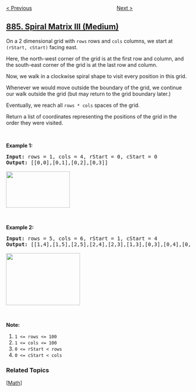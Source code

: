 <!--|This file generated by command(leetcode description); DO NOT EDIT.    |-->
<!--+----------------------------------------------------------------------+-->
<!--|@author    openset <openset.wang@gmail.com>                           |-->
<!--|@link      https://github.com/openset                                 |-->
<!--|@home      https://github.com/openset/leetcode                        |-->
<!--+----------------------------------------------------------------------+-->

[< Previous](../uncommon-words-from-two-sentences "Uncommon Words from Two Sentences")
　　　　　　　　　　　　　　　　
[Next >](../possible-bipartition "Possible Bipartition")

## [885. Spiral Matrix III (Medium)](https://leetcode.com/problems/spiral-matrix-iii "螺旋矩阵 III")

<p>On a 2 dimensional grid with <code>rows</code> rows and <code>cols</code> columns, we start at <code>(rStart, cStart)</code> facing east.</p>

<p>Here, the north-west corner of the grid is at the&nbsp;first row and column, and the south-east corner of the grid is at the last row and column.</p>

<p>Now, we walk in a clockwise spiral shape to visit every position in this grid.&nbsp;</p>

<p>Whenever we would move outside the boundary of the grid, we continue our walk outside the grid (but may return to the grid boundary later.)&nbsp;</p>

<p>Eventually, we reach all <code>rows * cols</code> spaces of the grid.</p>

<p>Return a list of coordinates representing the positions of the grid in the order they were visited.</p>

<p>&nbsp;</p>

<p><strong>Example 1:</strong></p>

<pre>
<strong>Input: </strong>rows = <span id="example-input-1-1">1</span>, cols = <span id="example-input-1-2">4</span>, rStart = <span id="example-input-1-3">0</span>, cStart = <span id="example-input-1-4">0</span>
<strong>Output: </strong><span id="example-output-1">[[0,0],[0,1],[0,2],[0,3]]</span>

<img alt="" src="https://s3-lc-upload.s3.amazonaws.com/uploads/2018/08/24/example_1.png" style="width: 174px; height: 99px;" />
</pre>

<p>&nbsp;</p>

<p><strong>Example 2:</strong></p>

<pre>
<strong>Input: </strong>rows = <span id="example-input-2-1">5</span>, cols = <span id="example-input-2-2">6</span>, rStart = <span id="example-input-2-3">1</span>, cStart = <span id="example-input-2-4">4</span>
<strong>Output: </strong><span id="example-output-2">[[1,4],[1,5],[2,5],[2,4],[2,3],[1,3],[0,3],[0,4],[0,5],[3,5],[3,4],[3,3],[3,2],[2,2],[1,2],[0,2],[4,5],[4,4],[4,3],[4,2],[4,1],[3,1],[2,1],[1,1],[0,1],[4,0],[3,0],[2,0],[1,0],[0,0]]</span>

<img alt="" src="https://s3-lc-upload.s3.amazonaws.com/uploads/2018/08/24/example_2.png" style="width: 202px; height: 142px;" />
</pre>

<div>
<div>
<p>&nbsp;</p>

<p><strong>Note:</strong></p>

<ol>
	<li><code>1 &lt;= rows &lt;= 100</code></li>
	<li><code>1 &lt;= cols &lt;= 100</code></li>
	<li><code>0 &lt;= rStart &lt; rows</code></li>
	<li><code>0 &lt;= cStart &lt; cols</code></li>
</ol>
</div>
</div>

### Related Topics
  [[Math](../../tag/math/README.md)]
